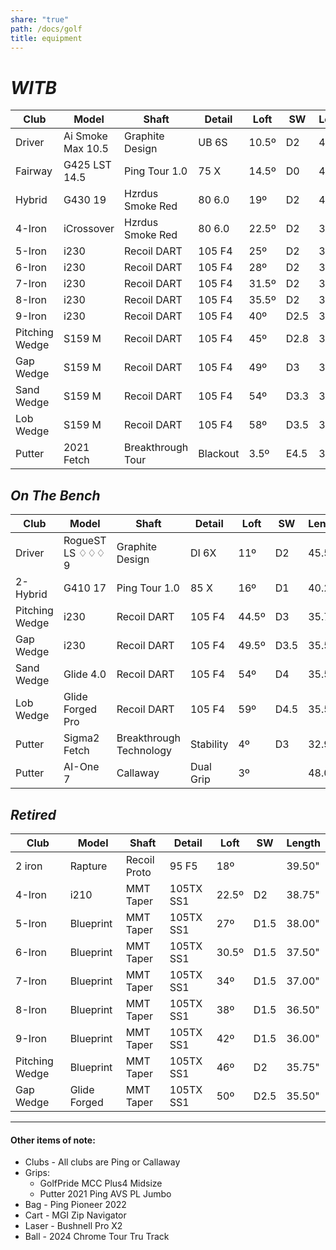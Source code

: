 ```yaml
---
share: "true"
path: /docs/golf
title: equipment
---
```

# _WITB_    
| Club           | Model             | Shaft             | Detail   | Loft  | SW   | Length |
| -------------- | ----------------- | ----------------- | -------- | ----- | ---- | ------ |
| Driver         | Ai Smoke Max 10.5 | Graphite Design   | UB 6S    | 10.5º | D2   | 45.50" |
| Fairway        | G425 LST 14.5     | Ping Tour 1.0     | 75 X     | 14.5º | D0   | 43.00" |
| Hybrid         | G430 19           | Hzrdus Smoke Red  | 80 6.0   | 19º   | D2   | 40.25" |
| 4-Iron         | iCrossover        | Hzrdus Smoke Red  | 80 6.0   | 22.5º | D2   | 39.00" |
| 5-Iron         | i230              | Recoil DART       | 105 F4   | 25º   | D2   | 38.25" |
| 6-Iron         | i230              | Recoil DART       | 105 F4   | 28º   | D2   | 37.63" |
| 7-Iron         | i230              | Recoil DART       | 105 F4   | 31.5º | D2   | 37.00" |
| 8-Iron         | i230              | Recoil DART       | 105 F4   | 35.5º | D2   | 36.50" |
| 9-Iron         | i230              | Recoil DART       | 105 F4   | 40º   | D2.5 | 36.00" |
| Pitching Wedge | S159 M            | Recoil DART       | 105 F4   | 45º   | D2.8 | 35.50" |
| Gap Wedge      | S159 M            | Recoil DART       | 105 F4   | 49º   | D3   | 35.50" |
| Sand Wedge     | S159 M            | Recoil DART       | 105 F4   | 54º   | D3.3 | 35.50" |
| Lob Wedge      | S159 M            | Recoil DART       | 105 F4   | 58º   | D3.5 | 35.50" |
| Putter         | 2021 Fetch        | Breakthrough Tour | Blackout | 3.5º  | E4.5 | 33.60" |

## _On The Bench_
| Club           | Model             | Shaft                   | Detail    | Loft  | SW   | Length |
|----------------|-------------------|-------------------------|-----------|-------|------|--------|
| Driver         | RogueST LS ♢♢♢ 9  | Graphite Design         | DI 6X     | 11º   | D2   | 45.50" |
| 2-Hybrid       | G410 17           | Ping Tour 1.0           | 85 X      | 16º   | D1   | 40.25" |
| Pitching Wedge | i230              | Recoil DART             | 105 F4    | 44.5º | D3   | 35.75" |
| Gap Wedge      | i230              | Recoil DART             | 105 F4    | 49.5º | D3.5 | 35.50" |
| Sand Wedge     | Glide 4.0         | Recoil DART             | 105 F4    | 54º   | D4   | 35.50" |
| Lob Wedge      | Glide Forged Pro  | Recoil DART             | 105 F4    | 59º   | D4.5 | 35.50" |
| Putter         | Sigma2 Fetch      | Breakthrough Technology | Stability | 4º    | D3   | 32.90" |
| Putter         | AI-One 7          | Callaway                | Dual Grip | 3º    |      | 48.00" |

## _Retired_
| Club           | Model             | Shaft                   | Detail    | Loft  | SW   | Length |
|----------------|-------------------|-------------------------|-----------|-------|------|--------|
| 2 iron         | Rapture           | Recoil Proto            | 95 F5     | 18º   |      | 39.50" |
| 4-Iron         | i210              | MMT Taper               | 105TX SS1 | 22.5º | D2   | 38.75" |
| 5-Iron         | Blueprint         | MMT Taper               | 105TX SS1 | 27º   | D1.5 | 38.00" |
| 6-Iron         | Blueprint         | MMT Taper               | 105TX SS1 | 30.5º | D1.5 | 37.50" |
| 7-Iron         | Blueprint         | MMT Taper               | 105TX SS1 | 34º   | D1.5 | 37.00" |
| 8-Iron         | Blueprint         | MMT Taper               | 105TX SS1 | 38º   | D1.5 | 36.50" |
| 9-Iron         | Blueprint         | MMT Taper               | 105TX SS1 | 42º   | D1.5 | 36.00" |
| Pitching Wedge | Blueprint         | MMT Taper               | 105TX SS1 | 46º   | D2   | 35.75" |
| Gap Wedge      | Glide Forged      | MMT Taper               | 105TX SS1 | 50º   | D2.5 | 35.50" |


---

#### Other items of note:

* Clubs - All clubs are Ping or Callaway
* Grips:
    + GolfPride MCC Plus4 Midsize
    + Putter 2021 Ping AVS PL Jumbo
* Bag - Ping Pioneer 2022
* Cart - MGI Zip Navigator
* Laser - Bushnell Pro X2
* Ball - 2024 Chrome Tour Tru Track
